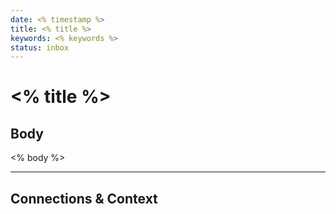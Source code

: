 ```yaml
---
date: <% timestamp %>
title: <% title %>
keywords: <% keywords %>
status: inbox
---
```


# <% title %>

## Body
<% body %>

---
## Connections & Context
